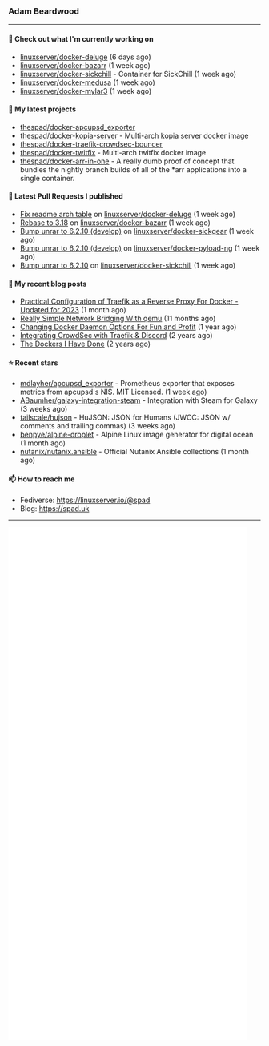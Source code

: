 ### Adam Beardwood
---
#### 👷 Check out what I'm currently working on

- [linuxserver/docker-deluge](https://github.com/linuxserver/docker-deluge) (6 days ago)
- [linuxserver/docker-bazarr](https://github.com/linuxserver/docker-bazarr) (1 week ago)
- [linuxserver/docker-sickchill](https://github.com/linuxserver/docker-sickchill) - Container for SickChill (1 week ago)
- [linuxserver/docker-medusa](https://github.com/linuxserver/docker-medusa) (1 week ago)
- [linuxserver/docker-mylar3](https://github.com/linuxserver/docker-mylar3) (1 week ago)

#### 🌱 My latest projects

- [thespad/docker-apcupsd_exporter](https://github.com/thespad/docker-apcupsd_exporter)
- [thespad/docker-kopia-server](https://github.com/thespad/docker-kopia-server) - Multi-arch kopia server docker image 
- [thespad/docker-traefik-crowdsec-bouncer](https://github.com/thespad/docker-traefik-crowdsec-bouncer)
- [thespad/docker-twitfix](https://github.com/thespad/docker-twitfix) - Multi-arch twitfix docker image
- [thespad/docker-arr-in-one](https://github.com/thespad/docker-arr-in-one) - A really dumb proof of concept that bundles the nightly branch builds of all of the *arr applications into a single container.

#### 🔨 Latest Pull Requests I published

- [Fix readme arch table](https://github.com/linuxserver/docker-deluge/pull/188) on [linuxserver/docker-deluge](https://github.com/linuxserver/docker-deluge) (1 week ago)
- [Rebase to 3.18](https://github.com/linuxserver/docker-bazarr/pull/119) on [linuxserver/docker-bazarr](https://github.com/linuxserver/docker-bazarr) (1 week ago)
- [Bump unrar to 6.2.10 (develop)](https://github.com/linuxserver/docker-sickgear/pull/33) on [linuxserver/docker-sickgear](https://github.com/linuxserver/docker-sickgear) (1 week ago)
- [Bump unrar to 6.2.10 (develop)](https://github.com/linuxserver/docker-pyload-ng/pull/39) on [linuxserver/docker-pyload-ng](https://github.com/linuxserver/docker-pyload-ng) (1 week ago)
- [Bump unrar to 6.2.10](https://github.com/linuxserver/docker-sickchill/pull/53) on [linuxserver/docker-sickchill](https://github.com/linuxserver/docker-sickchill) (1 week ago)

#### 📜 My recent blog posts

- [Practical Configuration of Traefik as a Reverse Proxy For Docker - Updated for 2023](https://spad.uk/practical-configuration-of-traefik-as-a-reverse-proxy-for-docker-updated-for-2023/) (1 month ago)
- [Really Simple Network Bridging With qemu](https://spad.uk/really-simple-network-bridging-with-qemu/) (11 months ago)
- [Changing Docker Daemon Options For Fun and Profit](https://spad.uk/changing-docker-daemon-options-for-fun-and-profit/) (1 year ago)
- [Integrating CrowdSec with Traefik &amp; Discord](https://spad.uk/integrating-crowdsec-with-traefik-discord/) (2 years ago)
- [The Dockers I Have Done](https://spad.uk/the-dockers-ive-done/) (2 years ago)

#### ⭐ Recent stars

- [mdlayher/apcupsd_exporter](https://github.com/mdlayher/apcupsd_exporter) - Prometheus exporter that exposes metrics from apcupsd&#39;s NIS. MIT Licensed. (1 week ago)
- [ABaumher/galaxy-integration-steam](https://github.com/ABaumher/galaxy-integration-steam) - Integration with Steam for Galaxy (3 weeks ago)
- [tailscale/hujson](https://github.com/tailscale/hujson) - HuJSON: JSON for Humans (JWCC: JSON w/ comments and trailing commas) (3 weeks ago)
- [benpye/alpine-droplet](https://github.com/benpye/alpine-droplet) - Alpine Linux image generator for digital ocean (1 month ago)
- [nutanix/nutanix.ansible](https://github.com/nutanix/nutanix.ansible) - Official Nutanix Ansible collections (1 month ago)

#### 📫 How to reach me
- Fediverse: https://linuxserver.io/@spad
- Blog: https://spad.uk
---
<img src="https://raw.githubusercontent.com/thespad/thespad/main/github-metrics.svg">

